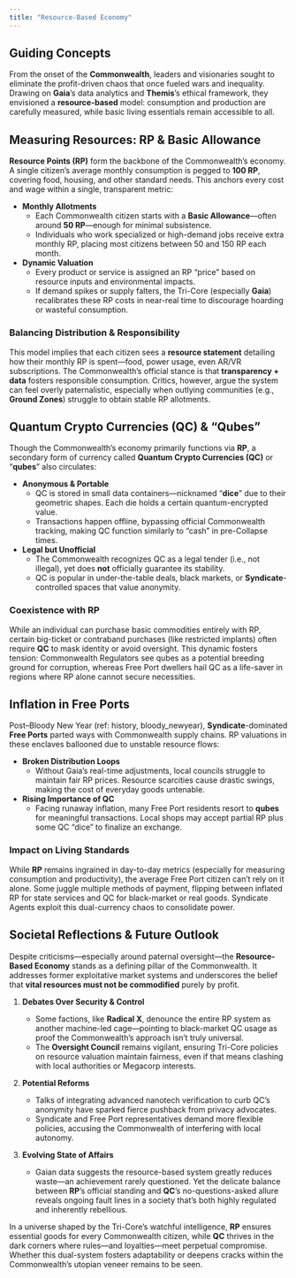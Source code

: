 ```yaml
---
title: "Resource-Based Economy"
---
```


## Guiding Concepts
From the onset of the **Commonwealth**, leaders and visionaries sought to eliminate the profit-driven chaos that once fueled wars and inequality. Drawing on **Gaia**’s data analytics and **Themis**’s ethical framework, they envisioned a **resource-based** model: consumption and production are carefully measured, while basic living essentials remain accessible to all.

## Measuring Resources: RP & Basic Allowance
**Resource Points (RP)** form the backbone of the Commonwealth’s economy. A single citizen’s average monthly consumption is pegged to **100 RP**, covering food, housing, and other standard needs. This anchors every cost and wage within a single, transparent metric:

- **Monthly Allotments**  
  - Each Commonwealth citizen starts with a **Basic Allowance**—often around **50 RP**—enough for minimal subsistence.  
  - Individuals who work specialized or high-demand jobs receive extra monthly RP, placing most citizens between 50 and 150 RP each month.  
- **Dynamic Valuation**  
  - Every product or service is assigned an RP “price” based on resource inputs and environmental impacts.  
  - If demand spikes or supply falters, the Tri-Core (especially **Gaia**) recalibrates these RP costs in near-real time to discourage hoarding or wasteful consumption.

### Balancing Distribution & Responsibility
This model implies that each citizen sees a **resource statement** detailing how their monthly RP is spent—food, power usage, even AR/VR subscriptions. The Commonwealth’s official stance is that **transparency + data** fosters responsible consumption. Critics, however, argue the system can feel overly paternalistic, especially when outlying communities (e.g., **Ground Zones**) struggle to obtain stable RP allotments.

## Quantum Crypto Currencies (QC) & “Qubes”
Though the Commonwealth’s economy primarily functions via **RP**, a secondary form of currency called **Quantum Crypto Currencies (QC)** or “**qubes**” also circulates:

- **Anonymous & Portable**  
  - QC is stored in small data containers—nicknamed “**dice**” due to their geometric shapes. Each die holds a certain quantum-encrypted value.  
  - Transactions happen offline, bypassing official Commonwealth tracking, making QC function similarly to “cash” in pre-Collapse times.
- **Legal but Unofficial**  
  - The Commonwealth recognizes QC as a legal tender (i.e., not illegal), yet does **not** officially guarantee its stability.  
  - QC is popular in under-the-table deals, black markets, or **Syndicate**-controlled spaces that value anonymity.  

### Coexistence with RP
While an individual can purchase basic commodities entirely with RP, certain big-ticket or contraband purchases (like restricted implants) often require **QC** to mask identity or avoid oversight. This dynamic fosters tension: Commonwealth Regulators see qubes as a potential breeding ground for corruption, whereas Free Port dwellers hail QC as a life-saver in regions where RP alone cannot secure necessities.

## Inflation in Free Ports
Post–Bloody New Year (ref: history, bloody_newyear), **Syndicate**-dominated **Free Ports** parted ways with Commonwealth supply chains. RP valuations in these enclaves ballooned due to unstable resource flows:

- **Broken Distribution Loops**  
  - Without Gaia’s real-time adjustments, local councils struggle to maintain fair RP prices. Resource scarcities cause drastic swings, making the cost of everyday goods untenable.  
- **Rising Importance of QC**  
  - Facing runaway inflation, many Free Port residents resort to **qubes** for meaningful transactions. Local shops may accept partial RP plus some QC “dice” to finalize an exchange.

### Impact on Living Standards
While **RP** remains ingrained in day-to-day metrics (especially for measuring consumption and productivity), the average Free Port citizen can’t rely on it alone. Some juggle multiple methods of payment, flipping between inflated RP for state services and QC for black-market or real goods. Syndicate Agents exploit this dual-currency chaos to consolidate power.

## Societal Reflections & Future Outlook
Despite criticisms—especially around paternal oversight—the **Resource-Based Economy** stands as a defining pillar of the Commonwealth. It addresses former exploitative market systems and underscores the belief that **vital resources must not be commodified** purely by profit.

1. **Debates Over Security & Control**  
   - Some factions, like **Radical X**, denounce the entire RP system as another machine-led cage—pointing to black-market QC usage as proof the Commonwealth’s approach isn’t truly universal.  
   - The **Oversight Council** remains vigilant, ensuring Tri-Core policies on resource valuation maintain fairness, even if that means clashing with local authorities or Megacorp interests.

2. **Potential Reforms**  
   - Talks of integrating advanced nanotech verification to curb QC’s anonymity have sparked fierce pushback from privacy advocates.  
   - Syndicate and Free Port representatives demand more flexible policies, accusing the Commonwealth of interfering with local autonomy.

3. **Evolving State of Affairs**  
   - Gaian data suggests the resource-based system greatly reduces waste—an achievement rarely questioned. Yet the delicate balance between **RP**’s official standing and **QC**’s no-questions-asked allure reveals ongoing fault lines in a society that’s both highly regulated and inherently rebellious.

In a universe shaped by the Tri-Core’s watchful intelligence, **RP** ensures essential goods for every Commonwealth citizen, while **QC** thrives in the dark corners where rules—and loyalties—meet perpetual compromise. Whether this dual-system fosters adaptability or deepens cracks within the Commonwealth’s utopian veneer remains to be seen.
